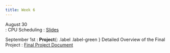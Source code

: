 ```yaml
---
title: Week 6
---
```


August 30  
: CPU Scheduling
    : [Slides]()

September 1st
: **Project**{: .label .label-green } Detailed Overview of the Final Project
    : [Final Project Document]()
